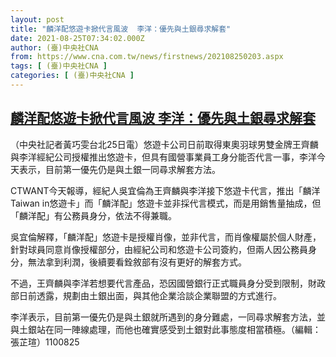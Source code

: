 ```yaml
---
layout: post
title: "麟洋配悠遊卡掀代言風波  李洋：優先與土銀尋求解套"
date: 2021-08-25T07:34:02.000Z
author: (臺)中央社CNA
from: https://www.cna.com.tw/news/firstnews/202108250203.aspx
tags: [ (臺)中央社CNA ]
categories: [ (臺)中央社CNA ]
---
```

<!--1629876842000-->
[麟洋配悠遊卡掀代言風波  李洋：優先與土銀尋求解套](https://www.cna.com.tw/news/firstnews/202108250203.aspx)
------

<div>
<div></div><div class="paragraph"><p>（中央社記者黃巧雯台北25日電）悠遊卡公司日前取得東奧羽球男雙金牌王齊麟與李洋經紀公司授權推出悠遊卡，但具有國營事業員工身分能否代言一事，李洋今天表示，目前第一優先仍是與土銀一同尋求解套方法。</p><p>CTWANT今天報導，經紀人吳宜倫為王齊麟與李洋接下悠遊卡代言，推出「麟洋Taiwan in悠遊卡」而「麟洋配」悠遊卡並非採代言模式，而是用銷售量抽成，但「麟洋配」有公務員身分，依法不得兼職。</p><p>吳宜倫解釋，「麟洋配」悠遊卡是授權肖像，並非代言，而肖像權屬於個人財產，針對球員同意肖像授權部分，由經紀公司和悠遊卡公司簽約，但兩人因公務員身分，無法拿到利潤，後續要看銓敘部有沒有更好的解套方式。</p><p>不過，王齊麟與李洋若想要代言產品，恐因國營銀行正式職員身分受到限制，財政部日前透露，規劃由土銀出面，與其他企業洽談企業聯盟的方式進行。</p><p>李洋表示，目前第一優先仍是與土銀就所遇到的身分難處，一同尋求解套方法，並與土銀站在同一陣線處理，而他也確實感受到土銀對此事態度相當積極。（編輯：張芷瑄）1100825</p></div>
</div>
